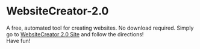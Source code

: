 # WebsiteCreator-2.0
 A free, automated tool for creating websites. No download required. Simply go to [WebsiteCreator 2.0 Site](https://lukaspalm.github.io/WebsiteCreator-2.0) and follow the directions!  
 Have fun!
